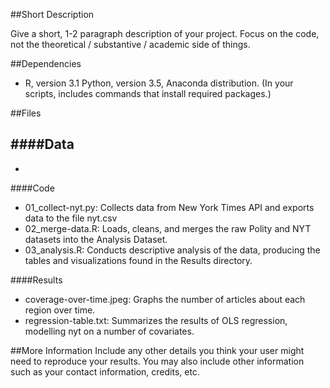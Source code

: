 ##Short Description

Give a short, 1-2 paragraph description of your project. Focus on the code, not the theoretical / substantive / academic side of things.

##Dependencies
- R, version 3.1
Python, version 3.5, Anaconda distribution.
(In your scripts, includes commands that install required packages.)

##Files

####Data
-
-

####Code
- 01_collect-nyt.py: Collects data from New York Times API and exports data to the file nyt.csv
- 02_merge-data.R: Loads, cleans, and merges the raw Polity and NYT datasets into the Analysis Dataset.
- 03_analysis.R: Conducts descriptive analysis of the data, producing the tables and visualizations found in the Results directory.

####Results
- coverage-over-time.jpeg: Graphs the number of articles about each region over time.
- regression-table.txt: Summarizes the results of OLS regression, modelling nyt on a number of covariates.

##More Information
Include any other details you think your user might need to reproduce your results. You may also include other information such as your contact information, credits, etc.
